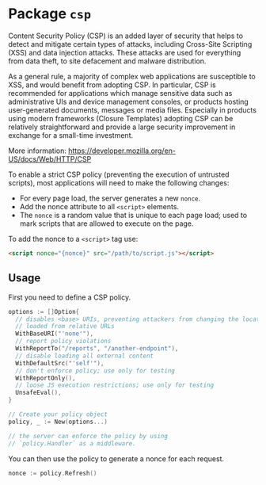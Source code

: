 # Package `csp`

Content Security Policy (CSP) is an added layer of security that helps to detect
and mitigate certain types of attacks, including Cross-Site Scripting (XSS) and
data injection attacks. These attacks are used for everything from data theft, to
site defacement and malware distribution.

As a general rule, a majority of complex web applications are susceptible to XSS,
and would benefit from adopting CSP. In particular, CSP is recommended for applications
which manage sensitive data such as administrative UIs and device management consoles,
or products hosting user-generated documents, messages or media files. Especially in
products using modern frameworks (Closure Templates) adopting CSP can be relatively
straightforward and provide a large security improvement in exchange for a small-time
investment.

More information: <https://developer.mozilla.org/en-US/docs/Web/HTTP/CSP>

To enable a strict CSP policy (preventing the execution of untrusted scripts),
most applications will need to make the following changes:

- For every page load, the server generates a new `nonce`.
- Add the nonce attribute to all `<script>` elements.
- The `nonce` is a random value that is unique to each page load; used
  to mark scripts that are allowed to execute on the page.

To add the nonce to a `<script>` tag use:

```html
<script nonce="{nonce}" src="/path/to/script.js"></script>
```

## Usage

First you need to define a CSP policy.

```go
options := []Option{
  // disables <base> URIs, preventing attackers from changing the locations of scripts
  // loaded from relative URLs
  WithBaseURI("'none'"),
  // report policy violations
  WithReportTo("/reports", "/another-endpoint"),
  // disable loading all external content
  WithDefaultSrc("'self'"),
  // don't enforce policy; use only for testing
  WithReportOnly(),
  // loose JS execution restrictions; use only for testing
  UnsafeEval(),
}

// Create your policy object
policy, _ := New(options...)

// the server can enforce the policy by using
// `policy.Handler` as a middleware.
```

You can then use the policy to generate a nonce for each request.

```go
nonce := policy.Refresh()
```
